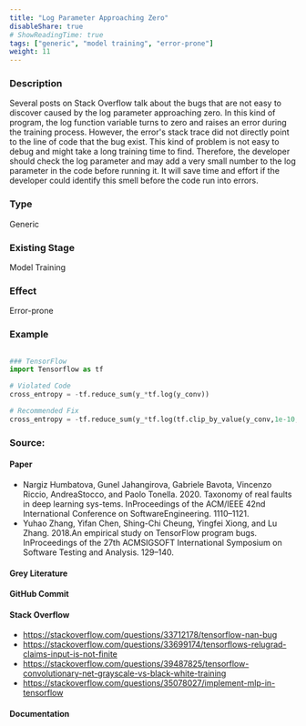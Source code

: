```yaml
---
title: "Log Parameter Approaching Zero"
disableShare: true
# ShowReadingTime: true
tags: ["generic", "model training", "error-prone"]
weight: 11
---
```


### Description

Several posts on Stack Overflow talk about the bugs that are not easy to discover caused by the log parameter approaching zero. In this kind of program, the log function variable turns to zero and raises an error during the training process. However, the error's stack trace did not directly point to the line of code that the bug exist. This kind of problem is not easy to debug and might take a long training time to find. Therefore, the developer should check the log parameter and may add a very small number to the log parameter in the code before running it. It will save time and effort if the developer could identify this smell before the code run into errors.

### Type

Generic

### Existing Stage

Model Training

### Effect

Error-prone

### Example

```python

### TensorFlow
import Tensorflow as tf

# Violated Code
cross_entropy = -tf.reduce_sum(y_*tf.log(y_conv))

# Recommended Fix
cross_entropy = -tf.reduce_sum(y_*tf.log(tf.clip_by_value(y_conv,1e-10,1.0)))

```

### Source:

#### Paper 
- Nargiz Humbatova, Gunel Jahangirova, Gabriele Bavota, Vincenzo Riccio, AndreaStocco, and Paolo Tonella. 2020. Taxonomy of real faults in deep learning sys-tems. InProceedings of the ACM/IEEE 42nd International Conference on SoftwareEngineering. 1110–1121.
- Yuhao Zhang, Yifan Chen, Shing-Chi Cheung, Yingfei Xiong, and Lu Zhang. 2018.An empirical study on TensorFlow program bugs. InProceedings of the 27th ACMSIGSOFT International Symposium on Software Testing and Analysis. 129–140.

#### Grey Literature

#### GitHub Commit

#### Stack Overflow
- https://stackoverflow.com/questions/33712178/tensorflow-nan-bug
- https://stackoverflow.com/questions/33699174/tensorflows-relugrad-claims-input-is-not-finite
- https://stackoverflow.com/questions/39487825/tensorflow-convolutionary-net-grayscale-vs-black-white-training
- https://stackoverflow.com/questions/35078027/implement-mlp-in-tensorflow

#### Documentation

